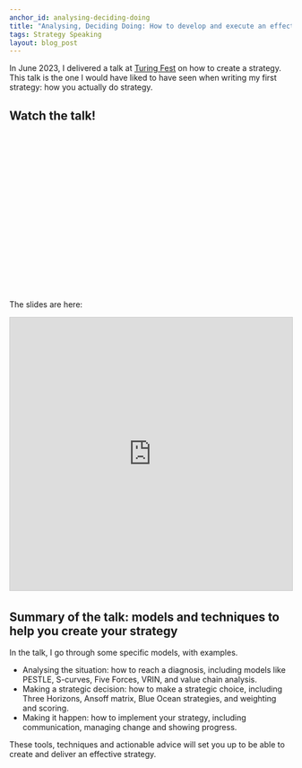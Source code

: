 ```yaml
---
anchor_id: analysing-deciding-doing
title: "Analysing, Deciding Doing: How to develop and execute an effective strategy"
tags: Strategy Speaking
layout: blog_post
---
```


In June 2023, I delivered a talk at [Turing Fest](https://turingfest.com/) on how to create a strategy. This talk is the one I would have liked to have seen when writing my first strategy: how you actually do strategy.

## Watch the talk!

<div class="embedded">
  <script src="https://fast.wistia.com/embed/medias/3ixjibkh5x.jsonp" async></script><script src="https://fast.wistia.com/assets/external/E-v1.js" async></script><div class="wistia_responsive_padding" style="padding:56.25% 0 0 0;position:relative;"><div class="wistia_responsive_wrapper" style="height:100%;left:0;position:absolute;top:0;width:100%;"><div class="wistia_embed wistia_async_3ixjibkh5x seo=true videoFoam=true" style="height:100%;position:relative;width:100%"><div class="wistia_swatch" style="height:100%;left:0;opacity:0;overflow:hidden;position:absolute;top:0;transition:opacity 200ms;width:100%;"><img src="https://fast.wistia.com/embed/medias/3ixjibkh5x/swatch" style="filter:blur(5px);height:100%;object-fit:contain;width:100%;" alt="" aria-hidden="true" onload="this.parentNode.style.opacity=1;" /></div></div></div></div>
</div>

The slides are here:

<iframe src="https://www.slideshare.net/slideshow/embed_code/key/xTSTaaoOrur50J?startSlide=1" width="597" height="486" frameborder="0" marginwidth="0" marginheight="0" scrolling="no" style="border:1px solid #CCC; border-width:1px; margin-bottom:5px;max-width: 100%;" allowfullscreen></iframe>

## Summary of the talk: models and techniques to help you create your strategy

In the talk, I go through some specific models, with examples.

- Analysing the situation: how to reach a diagnosis, including models like PESTLE, S-curves, Five Forces, VRIN, and value chain analysis.
- Making a strategic decision: how to make a strategic choice, including Three Horizons, Ansoff matrix, Blue Ocean strategies, and weighting and scoring.
- Making it happen: how to implement your strategy, including communication, managing change and showing progress.

These tools, techniques and actionable advice will set you up to be able to create and deliver an effective strategy.
